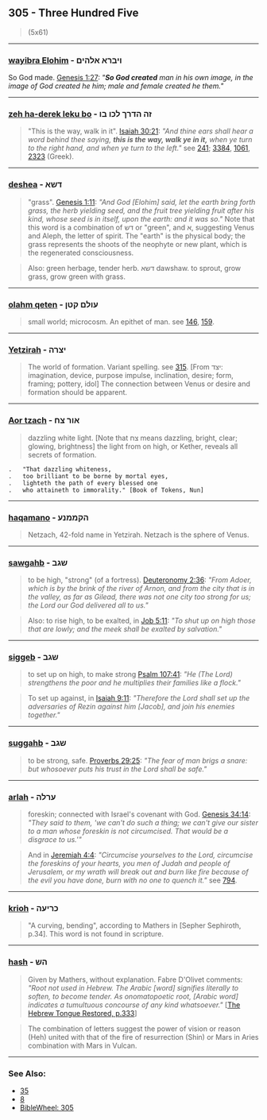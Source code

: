 ## 305 - Three Hundred Five
> (5x61)

---

### [wayibra Elohim](/keys/VIBRA.ALHIM) - ויברא אלהים
So God made. [Genesis 1:27](https://biblehub.com/genesis/1-27.htm): *"**So God created** man in his own image, in the image of God created he him; male and female created he them."*

---

### [zeh ha-derek leku bo](/keys/ZH.HDRK.LKV.BV) - זה הדרך לכו בו
> "This is the way, walk in it". [Isaiah 30:21](http://biblehub.com/isaiah/30-21.htm): *"And thine ears shall hear a word behind thee saying, **this is the way, walk ye in it,** when ye turn to the right hand, and when ye turn to the left."* see [241](241); [3384](3384), [1061](1061), [2323](2323) (Greek).

---

### [deshea](/keys/DShA) - דשא
> "grass". [Genesis 1:11](http://biblehub.com/genesis/1-11.htm): *"And God [Elohim] said, let the earth bring forth grass, the herb yielding seed, and the fruit tree yielding fruit after his kind, whose seed is in itself, upon the earth: and it was so."* Note that this word is a combination of דש or "green", and א, suggesting Venus and Aleph, the letter of spirit. The "earth" is the physical body; the grass represents the shoots of the neophyte or new plant, which is the regenerated consciousness.

> Also: green herbage, tender herb. דשא dawshaw. to sprout, grow grass, grow green with grass.

---

### [olahm qeten](/keys/OVLM.QTN) - עולם קטן
> small world; microcosm. An epithet of man. see [146](146), [159](159).

---

### [Yetzirah](/keys/ITzRH) - יצרה
> The world of formation. Variant spelling. see [315](315). [From יצד: imagination, device, purpose impulse, inclination, desire; form, framing; pottery, idol] The connection between Venus or desire and formation should be apparent.

---

### [Aor tzach](/keys/AVR.TzCh) - אור צח
> dazzling white light. [Note that צח means dazzling, bright, clear; glowing, brightness] the light from on high, or Kether, reveals all secrets of formation.

	.   "That dazzling whiteness,
	.   too brilliant to be borne by mortal eyes,
	.   lighteth the path of every blessed one
	.   who attaineth to immorality." [Book of Tokens, Nun]

---

### [haqamano](/keys/HQMMNO) - הקממנע
> Netzach, 42-fold name in Yetzirah. Netzach is the sphere of Venus.

---

### [sawgahb](/keys/ShGB) - שגב
> to be high, "strong" (of a fortress). [Deuteronomy 2:36](http://biblehub.com/deuteronomy/2-36.htm): *"From Adoer, which is by the brink of the river of Arnon, and from the city that is in the valley, as far as Gilead, there was not one city too strong for us; the Lord our God delivered all to us."*

> Also: to rise high, to be exalted, in [Job 5:11](http://biblehub.com/job/5-11.htm): *"To shut up on high those that are lowly; and the meek shall be exalted by salvation."*

---

### [siggeb](/keys/ShGB) - שגב
> to set up on high, to make strong [Psalm 107:41](http://biblehub.com/psalms/107-41.htm): *"He (The Lord) strengthens the poor and he multiplies their families like a flock."*

> To set up against, in [Isaiah 9:11](http://biblehub.com/isaiah/9-11.htm): *"Therefore the Lord shall set up the adversaries of Rezin against him [Jacob], and join his enemies together."*

---

### [suggahb](/keys/ShGB) - שגב
> to be strong, safe. [Proverbs 29:25](http://biblehub.com/proverbs/29-25.htm): *"The fear of man brigs a snare: but whosoever puts his trust in the Lord shall be safe."*

---

### [arlah](/keys/ORLH) - ערלה
> foreskin; connected with Israel's covenant with God. [Genesis 34:14](http://biblehub.com/genesis/34-14.htm): *"They said to them, 'we can't do such a thing; we can't give our sister to a man whose foreskin is not circumcised. That would be a disgrace to us.'"*

> And in [Jeremiah 4:4](http://biblehub.com/jeremiah/4-4.htm): *"Circumcise yourselves to the Lord, circumcise the foreskins of your hearts, you men of Judah and people of Jerusalem, or my wrath will break out and burn like fire because of the evil you have done, burn with no one to quench it."* see [794](794).

---

### [krioh](/keys/KRIOH) - כריעה
> "A curving, bending", according to Mathers in [Sepher Sephiroth, p.34]. This word is not found in scripture.

---

### [hash](/keys/HSh) - הש
> Given by Mathers, without explanation. Fabre D'Olivet comments: *"Root not used in Hebrew. The Arabic [word] signifies literally to soften, to become tender. As onomatopoetic root, [Arabic word] indicates a tumultuous concourse of any kind whatsoever."* [[The Hebrew Tongue Restored, p.333](https://archive.org/stream/hebraictongueres00fabriala#page/n354)]

> The combination of letters suggest the power of vision or reason (Heh) united with that of the fire of resurrection (Shin) or Mars in Aries combination with Mars in Vulcan.

---

### See Also:

- [35](35)
- [8](8)
- [BibleWheel: 305](https://www.biblewheel.com/GR/GR_Database.php?Gem_Number=305)
